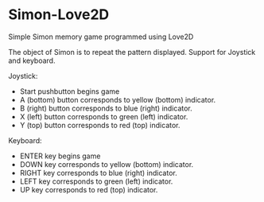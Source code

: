 # Simon-Love2D
Simple Simon memory game programmed using Love2D

The object of Simon is to repeat the pattern displayed. Support for Joystick and keyboard.

Joystick:
- Start pushbutton begins game
- A (bottom) button corresponds to yellow (bottom) indicator.
- B (right) button corresponds to blue (right) indicator.
- X (left) button corresponds to green (left) indicator.
- Y (top) button corresponds to red (top) indicator.

Keyboard:
- ENTER key begins game
- DOWN key corresponds to yellow (bottom) indicator.
- RIGHT key corresponds to blue (right) indicator.
- LEFT key corresponds to green (left) indicator.
- UP key corresponds to red (top) indicator.
